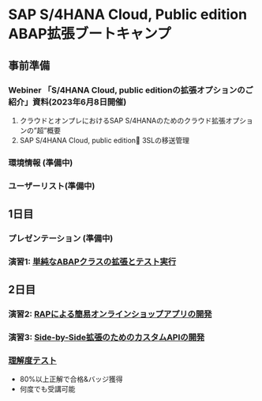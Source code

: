 # SAP S/4HANA Cloud, Public edition ABAP拡張ブートキャンプ

## 事前準備
### Webiner 「S/4HANA Cloud, public editionの拡張オプションのご紹介」資料(2023年6月8日開催)
1. クラウドとオンプレにおけるSAP S/4HANAのためのクラウド拡張オプションの”超”概要​
2. SAP S/4HANA Cloud, public edition 3SLの移送管理
### 環境情報 (準備中)
### ユーザーリスト(準備中)

## 1日目
### プレゼンテーション (準備中)
### 演習1: [単純なABAPクラスの拡張とテスト実行](Exercise_1/DRAFT_Exercise1_developerExtensibilities.pdf)

## 2日目
### 演習2: [RAPによる簡易オンラインショップアプリの開発](Exercise_2/DRAFT_Exercise2_developerExtensibilities.pdf)
### 演習3: [Side-by-Side拡張のためのカスタムAPIの開発](Exercise_3/DRAFT_Exercise3_developerExtensibilities.pdf)
### [理解度テスト](https://performancemanager.successfactors.eu/sf/learning?destUrl=https%3a%2f%2fsaplearninghub%2eplateau%2ecom%2flearning%2fuser%2fdeeplink%5fredirect%2ejsp%3flinkId%3dPROGRAM%5fDETAILS%26programID%3dPE%5fKB%5fS4HC%5fABAP%5fDEVS4%26fromSF%3dY&company=learninghub) 
- 80%以上正解で合格&バッジ獲得
- 何度でも受講可能
